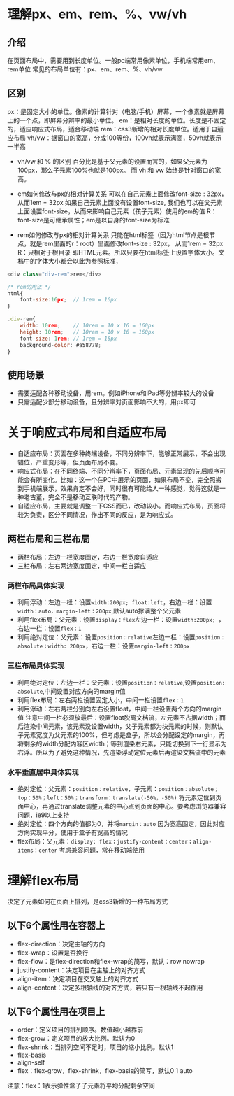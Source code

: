 # 理解px、em、rem、%、vw/vh
## 介绍
在页面布局中，需要用到长度单位。一般pc端常用像素单位，手机端常用em、rem单位
常见的布局单位有：px、em、rem、%、vh/vw

## 区别
px：是固定大小的单位。像素的计算针对（电脑/手机）屏幕，一个像素就是屏幕上的一个点，即屏幕分辨率的最小单位。
em：是相对长度的单位。长度是不固定的，适应响应式布局，适合移动端
rem：css3新增的相对长度单位。适用于自适应布局
vh/vw：据窗口的宽高，分成100等份，100vh就表示满高，50vh就表示一半高

- vh/vw 和 % 的区别
百分比是基于父元素的设置而言的，如果父元素为100px，那么子元素100%也就是100px。
而 vh 和 vw 始终是针对窗口的宽高。

- em如何修改与px的相对计算关系
可以在自己元素上面修改font-size : 32px， 从而1em = 32px
如果自己元素上面没有设置font-size, 我们也可以在父元素上面设置font-size，从而来影响自己元素（孩子元素）使用的em的值
R：font-size是可继承属性；em是以自身的font-size为标准

- rem如何修改与px的相对计算关系
只能在html标签（因为html节点是根节点，就是rem里面的r：root）里面修改font-size : 32px， 从而1rem = 32px
R：只相对于根目录 即HTML元素。所以只要在html标签上设置字体大小。文档中的字体大小都会以此为参照标准，

```js
<div class="div-rem">rem</div>

/* rem的用法 */
html{
    font-size:16px;  // 1rem = 16px
}

.div-rem{
    width: 10rem;    // 10rem = 10 x 16 = 160px
    height: 10rem;   // 10rem = 10 x 16 = 160px
    font-size: 1rem; // 1rem = 16px
    background-color: #a58778;
}

```

## 使用场景
- 需要适配各种移动设备，用rem。例如iPhone和iPad等分辨率较大的设备
- 只需适配少部分移动设备，且分辨率对页面影响不大的，用px即可

# 关于响应式布局和自适应布局
- 自适应布局：页面在多种终端设备，不同分辨率下，能够正常展示，不会出现错位，严重变形等，但页面布局不变。
- 响应式布局：在不同终端、不同分辨率下，页面布局、元素呈现的先后顺序可能会有所变化。比如：这一个在PC中展示的页面，如果布局不变，完全照搬到手机端展示，效果肯定不会好，同时很有可能给人一种感觉，觉得这就是一种老古董，完全不是移动互联时代的产物。
- 自适应布局，主要就是调整一下CSS而已，改动较小。而响应式布局，页面将较为负责，区分不同情况，作出不同的反应，是为响应式。

## 两栏布局和三栏布局
- 两栏布局：左边一栏宽度固定，右边一栏宽度自适应
- 三栏布局：左右两边宽度固定，中间一栏自适应

### 两栏布局具体实现
- 利用浮动：左边一栏：设置`width:200px; float:left`，右边一栏：设置`width：auto，margin-left：200px`,默认auto撑满整个父元素
- 利用flex布局：父元素：设置`display：flex`左边一栏：设置`width:200px; `，右边一栏：设置`flex：1`
- 利用绝对定位：父元素：设置`position：relative`左边一栏：设置`position：absolute；width: 200px`，右边一栏：设置`margin-left：200px`


### 三栏布局具体实现
- 利用绝对定位：左边一栏：父元素：设置`position：relative`,设置`position: absolute`,中间设置对应方向的margin值
- 利用flex布局：左右两栏设置固定大小，中间一栏设置`flex：1`
- 利用浮动：左右两栏分别向左右设置float，中间一栏设置两个方向的margin值
注意中间一栏必须放最后：设置float脱离文档流，左元素不占据width；而后渲染中间元素，该元素没设置width，父子元素都为块元素的时候，则默认子元素宽度为父元素的100%，但考虑是盒子，所以会分配设定的margin，再将剩余的width分配内容区width；等到渲染右元素，只能切换到下一行显示为右浮。所以为了避免这种情况，先渲染浮动定位元素后再渲染文档流中的元素

### 水平垂直居中具体实现
- 绝对定位：父元素：`position：relative`，子元素：`position：absolute；top：50%；left：50%；transform：translate(-50%，-50%)`
  将元素定位到页面中心，再通过translate调整元素的中心点到页面的中心。要考虑浏览器兼容问题，ie9以上支持
- 绝对定位：四个方向的值都为0，并将`margin：auto`
  因为宽高固定，因此对应方向实现平分，使用于盒子有宽高的情况
- flex布局：父元素：`display: flex；justify-content：center；align-items：center`
  考虑兼容问题，常在移动端使用

# 理解flex布局
决定了元素如何在页面上排列，是css3新增的一种布局方式
## 以下6个属性用在容器上
- flex-direction：决定主轴的方向
- flex-wrap：设置是否换行
- flex-flow：是flex-direction和flex-wrap的简写，默认：row nowrap
- justify-content：决定项目在主轴上的对齐方式
- align-item：决定项目在交叉轴上的对齐方式
- align-content：决定多根轴线的对齐方式，若只有一根轴线不起作用
## 以下6个属性用在项目上
- order：定义项目的排列顺序。数值越小越靠前
- flex-grow：定义项目的放大比例。默认为0
- flex-shrink：当排列空间不足时，项目的缩小比例。默认1
- flex-basis
- align-self
- flex：flex-grow，flex-shrink，flex-basis的简写，默认0 1 auto

注意：flex：1表示弹性盒子子元素将平均分配剩余空间